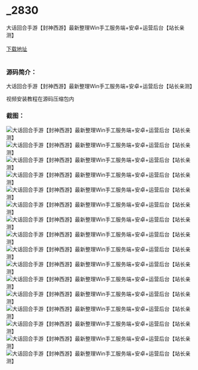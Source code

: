 # _2830
大话回合手游【封神西游】最新整理Win手工服务端+安卓+运营后台【站长亲测】
<br/></br>
[下载地址](https://www.uuid2.com/2830.html "下载地址")
<br/></br>
<h3>源码简介：</h3>
<p>大话回合手游【封神西游】最新整理Win手工服务端+安卓+运营后台【站长亲测】<p>
<p>视频安装教程在源码压缩包内<p>
<h3>截图：</h3>
<img src="https://www.uuid2.com/wp-content/uploads/img/202112/5c38952789.jpg" alt="大话回合手游【封神西游】最新整理Win手工服务端+安卓+运营后台【站长亲测】"><img src="https://www.uuid2.com/wp-content/uploads/img/202112/e6146e3252.jpg" alt="大话回合手游【封神西游】最新整理Win手工服务端+安卓+运营后台【站长亲测】"><img src="https://www.uuid2.com/wp-content/uploads/img/202112/175547a772.jpg" alt="大话回合手游【封神西游】最新整理Win手工服务端+安卓+运营后台【站长亲测】"><img src="https://www.uuid2.com/wp-content/uploads/img/202112/361bd1a100.jpg" alt="大话回合手游【封神西游】最新整理Win手工服务端+安卓+运营后台【站长亲测】"><img src="https://www.uuid2.com/wp-content/uploads/img/202112/90ff3ed370.jpg" alt="大话回合手游【封神西游】最新整理Win手工服务端+安卓+运营后台【站长亲测】"><img src="https://www.uuid2.com/wp-content/uploads/img/202112/60c90f8699.jpg" alt="大话回合手游【封神西游】最新整理Win手工服务端+安卓+运营后台【站长亲测】"><img src="https://www.uuid2.com/wp-content/uploads/img/202112/1c612e0671.jpg" alt="大话回合手游【封神西游】最新整理Win手工服务端+安卓+运营后台【站长亲测】"><img src="https://www.uuid2.com/wp-content/uploads/img/202112/0f16627157.jpg" alt="大话回合手游【封神西游】最新整理Win手工服务端+安卓+运营后台【站长亲测】"><img src="https://www.uuid2.com/wp-content/uploads/img/202112/86dab29209.jpg" alt="大话回合手游【封神西游】最新整理Win手工服务端+安卓+运营后台【站长亲测】"><img src="https://www.uuid2.com/wp-content/uploads/img/202112/1c86ee6708.jpg" alt="大话回合手游【封神西游】最新整理Win手工服务端+安卓+运营后台【站长亲测】"><img src="https://www.uuid2.com/wp-content/uploads/img/202112/8a24d66560.jpg" alt="大话回合手游【封神西游】最新整理Win手工服务端+安卓+运营后台【站长亲测】"><img src="https://www.uuid2.com/wp-content/uploads/img/202112/3fbfd9a512.jpg" alt="大话回合手游【封神西游】最新整理Win手工服务端+安卓+运营后台【站长亲测】"><img src="https://www.uuid2.com/wp-content/uploads/img/202112/1895a22127.jpg" alt="大话回合手游【封神西游】最新整理Win手工服务端+安卓+运营后台【站长亲测】"><img src="https://www.uuid2.com/wp-content/uploads/img/202112/c3ad39c762.jpg" alt="大话回合手游【封神西游】最新整理Win手工服务端+安卓+运营后台【站长亲测】"><img src="https://www.uuid2.com/wp-content/uploads/img/202112/0540b3d822.jpg" alt="大话回合手游【封神西游】最新整理Win手工服务端+安卓+运营后台【站长亲测】"><img src="https://www.uuid2.com/wp-content/uploads/img/202112/3cc12df868.jpg" alt="大话回合手游【封神西游】最新整理Win手工服务端+安卓+运营后台【站长亲测】">
